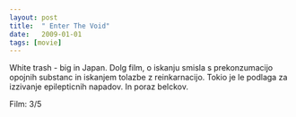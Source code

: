```yaml
---
layout: post
title:  " Enter The Void"
date:   2009-01-01
tags: [movie]
---
```


White trash - big in Japan. Dolg film, o iskanju smisla s prekonzumacijo opojnih substanc in iskanjem tolazbe z reinkarnacijo. Tokio je le podlaga za izzivanje epilepticnih napadov. In poraz belckov. 

Film: 3/5